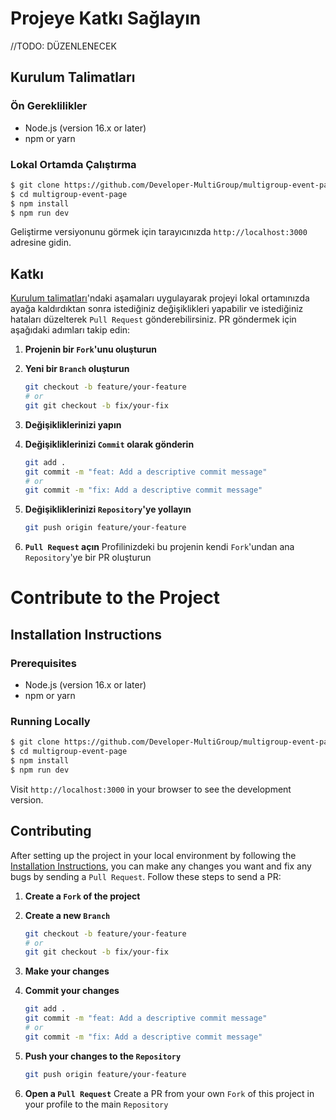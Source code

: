 # Projeye Katkı Sağlayın

//TODO: DÜZENLENECEK

## Kurulum Talimatları

### Ön Gereklilikler

- Node.js (version 16.x or later)
- npm or yarn

### Lokal Ortamda Çalıştırma

```bash
$ git clone https://github.com/Developer-MultiGroup/multigroup-event-page.git
$ cd multigroup-event-page
$ npm install
$ npm run dev
```

Geliştirme versiyonunu görmek için tarayıcınızda `http://localhost:3000` adresine gidin.

## Katkı

[Kurulum talimatları](#kurulum-talimatları)'ndaki aşamaları uygulayarak projeyi lokal ortamınızda ayağa kaldırdıktan sonra istediğiniz değişiklikleri yapabilir ve istediğiniz hataları düzelterek `Pull Request` gönderebilirsiniz. PR göndermek için aşağıdaki adımları takip edin:

1. **Projenin bir `Fork`'unu oluşturun**

2. **Yeni bir `Branch` oluşturun**

   ```bash
   git checkout -b feature/your-feature
   # or
   git git checkout -b fix/your-fix
   ```

3. **Değişikliklerinizi yapın**

4. **Değişikliklerinizi `Commit` olarak gönderin**

   ```bash
   git add .
   git commit -m "feat: Add a descriptive commit message"
   # or
   git commit -m "fix: Add a descriptive commit message"
   ```

5. **Değişikliklerinizi `Repository`'ye yollayın**

   ```bash
   git push origin feature/your-feature
   ```

6. **`Pull Request` açın**
   Profilinizdeki bu projenin kendi `Fork`'undan ana `Repository`'ye bir PR oluşturun

# Contribute to the Project

## Installation Instructions

### Prerequisites

- Node.js (version 16.x or later)
- npm or yarn

### Running Locally

```bash
$ git clone https://github.com/Developer-MultiGroup/multigroup-event-page.git
$ cd multigroup-event-page
$ npm install
$ npm run dev
```

Visit `http://localhost:3000` in your browser to see the development version.

## Contributing

After setting up the project in your local environment by following the [Installation Instructions](#installation-instructions), you can make any changes you want and fix any bugs by sending a `Pull Request`. Follow these steps to send a PR:

1. **Create a `Fork` of the project**

2. **Create a new `Branch`**

   ```bash
   git checkout -b feature/your-feature
   # or
   git git checkout -b fix/your-fix
   ```

3. **Make your changes**

4. **Commit your changes**

   ```bash
   git add .
   git commit -m "feat: Add a descriptive commit message"
   # or
   git commit -m "fix: Add a descriptive commit message"
   ```

5. **Push your changes to the `Repository`**

   ```bash
   git push origin feature/your-feature
   ```

6. **Open a `Pull Request`**
   Create a PR from your own `Fork` of this project in your profile to the main `Repository`

